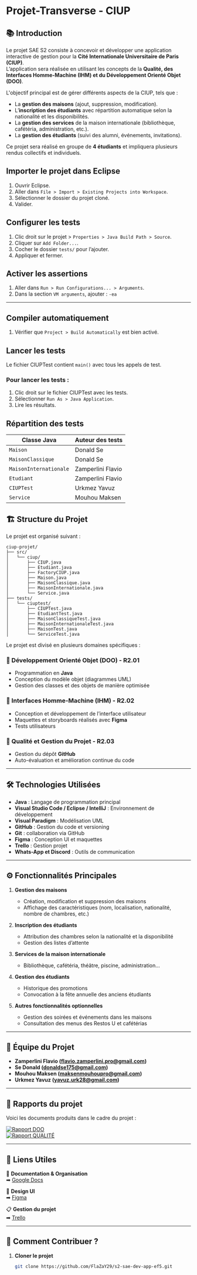# Projet-Transverse - CIUP

## 📚 Introduction

Le projet SAE S2 consiste à concevoir et développer une application interactive de gestion pour la **Cité Internationale Universitaire de Paris (CIUP)**.  
L’application sera réalisée en utilisant les concepts de la **Qualité, des Interfaces Homme-Machine (IHM) et du Développement Orienté Objet (DOO)**.  

L'objectif principal est de gérer différents aspects de la CIUP, tels que :  
- La **gestion des maisons** (ajout, suppression, modification).  
- L’**inscription des étudiants** avec répartition automatique selon la nationalité et les disponibilités.  
- La **gestion des services** de la maison internationale (bibliothèque, cafétéria, administration, etc.).  
- La **gestion des étudiants** (suivi des alumni, événements, invitations).  

Ce projet sera réalisé en groupe de **4 étudiants** et impliquera plusieurs rendus collectifs et individuels.

## Importer le projet dans Eclipse

1. Ouvrir Eclipse.
2. Aller dans `File > Import > Existing Projects into Workspace`.
3. Sélectionner le dossier du projet cloné.
4. Valider.

## Configurer les tests

1. Clic droit sur le projet > `Properties > Java Build Path > Source`.
2. Cliquer sur `Add Folder...`.
3. Cocher le dossier `tests/` pour l’ajouter.
4. Appliquer et fermer.

## Activer les assertions

1. Aller dans `Run > Run Configurations... > Arguments`.
2. Dans la section `VM arguments`, ajouter : `-ea`
---

## Compiler automatiquement

1. Vérifier que `Project > Build Automatically` est bien activé.

## Lancer les tests

Le fichier CIUPTest contient `main()` avec tous les appels de test.

### Pour lancer les tests :

1. Clic droit sur le fichier CIUPTest avec les tests.
2. Sélectionner `Run As > Java Application`.
3. Lire les résultats.

## Répartition des tests

| Classe Java             | Auteur des tests |
|------------------------|------------------|
| `Maison`               | Donald Se         | 
| `MaisonClassique`      | Donald Se         | 
| `MaisonInternationale` | Zamperlini Flavio         |
| `Etudiant`             | Zamperlini Flavio         | |
| `CIUPTest`               | Urkmez Yavuz         |
| `Service`              | Mouhou Maksen         |


## 🏗️ Structure du Projet

Le projet est organisé suivant :
```{code}
ciup-projet/
├── src/
│   └── ciup/
│       ├── CIUP.java
│       ├── Etudiant.java
│       ├── FactoryCIUP.java
│       ├── Maison.java
│       ├── MaisonClassique.java
│       ├── MaisonInternationale.java
│       └── Service.java
├── tests/
│   └── ciuptest/
│       ├── CIUPTest.java
│       ├── EtudiantTest.java
│       ├── MaisonClassiqueTest.java
│       ├── MaisonInternationaleTest.java
│       ├── MaisonTest.java
│       └── ServiceTest.java
```

Le projet est divisé en plusieurs domaines spécifiques :

### 🔹 Développement Orienté Objet (DOO) - R2.01
- Programmation en **Java**  
- Conception du modèle objet (diagrammes UML)  
- Gestion des classes et des objets de manière optimisée 

### 🔹 Interfaces Homme-Machine (IHM) - R2.02
- Conception et développement de l’interface utilisateur  
- Maquettes et storyboards réalisés avec **Figma**  
- Tests utilisateurs  

### 🔹 Qualité et Gestion du Projet - R2.03
- Gestion du dépôt **GitHub**
- Auto-évaluation et amélioration continue du code  

---

## 🛠️ Technologies Utilisées

- **Java** : Langage de programmation principal  
- **Visual Studio Code / Eclipse / IntelliJ** : Environnement de développement  
- **Visual Paradigm** : Modélisation UML  
- **GitHub** : Gestion du code et versioning 
- **Git** : collaboration via GitHub
- **Figma** : Conception UI et maquettes
- **Trello** : Gestion projet
- **Whats-App et Discord** : Outils de communication

---

## ⚙️ Fonctionnalités Principales

1. **Gestion des maisons**  
   - Création, modification et suppression des maisons  
   - Affichage des caractéristiques (nom, localisation, nationalité, nombre de chambres, etc.)  

2. **Inscription des étudiants**  
   - Attribution des chambres selon la nationalité et la disponibilité  
   - Gestion des listes d’attente  

3. **Services de la maison internationale**  
   - Bibliothèque, cafétéria, théâtre, piscine, administration...  

4. **Gestion des étudiants**  
   - Historique des promotions  
   - Convocation à la fête annuelle des anciens étudiants  

5. **Autres fonctionnalités optionnelles**  
   - Gestion des soirées et événements dans les maisons  
   - Consultation des menus des Restos U et cafétérias  

---

## 👥 Équipe du Projet

- **Zamperlini Flavio (flavio.zamperlini.pro@gmail.com)**    
- **Se Donald (donaldse175@gmail.com)**
- **Mouhou Maksen (maksenmouhoupro@gmail.com)**  
- **Urkmez Yavuz (yavuz.urk28@gmail.com)**

---

## 📄 Rapports du projet
Voici les documents produits dans le cadre du projet :

[![Rapport DOO](https://img.shields.io/badge/Rapport%20DOO-PDF-red?logo=adobe)](./Rapports_CIUP/SAE1256_DOO_Rapport_EF5.pdf)  
[![Rapport QUALITÉ](https://img.shields.io/badge/Rapport%20QUALITÉ-PDF-blue?logo=adobe)](./Rapports_CIUP/SAE1256_QUALITE_Rapport_EF5.pdf)  

---

## 🔗 Liens Utiles

📄 **Documentation & Organisation**  
➡ [Google Docs](https://docs.google.com/document/d/1c_2ppuIT3E9pp6ZNnX-7VzV8bTorZlhN7kKHOdiDUgU/edit?tab=t.l6x6zdx2wss)  

🎨 **Design UI**  
➡ [Figma](https://www.figma.com/proto/5iaNvVvNolBQGIhYoBzMJ7/Projet-Transverse?t=RdrZv00osE9omSGz-1&scaling=min-zoom&content-scaling=fixed&page-id=108%3A189&node-id=126-143&starting-point-node-id=126%3A143)  

📋 **Gestion du projet**  
➡ [Trello](https://trello.com/invite/b/67b373e98c14354f8b719270/ATTI4a2b470552a1d4217687f450f279356f7850FB59/projet-transverse)  

---

## 🚀 Comment Contribuer ?

1. **Cloner le projet**  
   ```bash
   git clone https://github.com/FlaZaY29/s2-sae-dev-app-ef5.git

